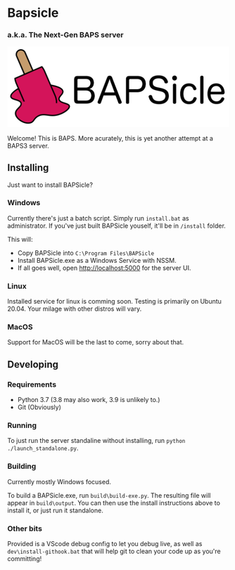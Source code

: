 # Bapsicle
### a.k.a. The Next-Gen BAPS server

!["BAPSicle logo, a pink melting ice lolly."](/dev/logo.png "BAPSicle Logo")

Welcome! This is BAPS. More acurately, this is yet another attempt at a BAPS3 server.

## Installing

Just want to install BAPSicle?

### Windows

Currently there's just a batch script. Simply run ``install.bat`` as administrator. If you've just built BAPSicle youself, it'll be in ``/install`` folder.

This will:
* Copy BAPSicle into ``C:\Program Files\BAPSicle``
* Install BAPSicle.exe as a Windows Service with NSSM.
* If all goes well, open [http://localhost:5000](localhost:5000) for the server UI.

### Linux

Installed service for linux is comming soon. Testing is primarily on Ubuntu 20.04. Your milage with other distros will vary.

### MacOS

Support for MacOS will be the last to come, sorry about that.

## Developing

### Requirements

* Python 3.7 (3.8 may also work, 3.9 is unlikely to.)
* Git (Obviously)

### Running
To just run the server standaline without installing, run ``python ./launch_standalone.py``.

### Building

Currently mostly Windows focused.

To build a BAPSicle.exe, run ``build\build-exe.py``. The resulting file will appear in ``build\output``. You can then use the install instructions above to install it, or just run it standalone.

### Other bits

Provided is a VScode debug config to let you debug live, as well as ``dev\install-githook.bat`` that will help git to clean your code up as you're committing!